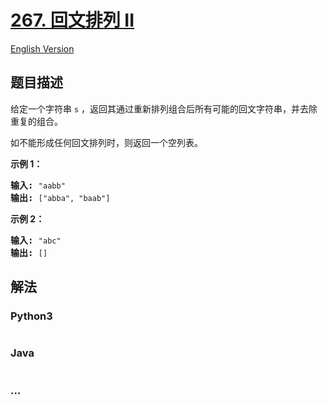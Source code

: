 # [267. 回文排列 II](https://leetcode-cn.com/problems/palindrome-permutation-ii)

[English Version](https://cdn.jsdelivr.net/gh/doocs/leetcode@main/solution/0200-0299/0267.Palindrome%20Permutation%20II/README_EN.md)

## 题目描述

<!-- 这里写题目描述 -->

<p>给定一个字符串 <code>s</code>&nbsp;，返回其通过重新排列组合后所有可能的回文字符串，并去除重复的组合。</p>

<p>如不能形成任何回文排列时，则返回一个空列表。</p>

<p><strong>示例 1：</strong></p>

<pre><strong>输入: </strong><code>&quot;aabb&quot;</code>
<strong>输出: </strong><code>[&quot;abba&quot;, &quot;baab&quot;]</code></pre>

<p><strong>示例 2：</strong></p>

<pre><strong>输入: </strong><code>&quot;abc&quot;</code>
<strong>输出: </strong><code>[]</code></pre>


## 解法

<!-- 这里可写通用的实现逻辑 -->

<!-- tabs:start -->

### **Python3**

<!-- 这里可写当前语言的特殊实现逻辑 -->

```python

```

### **Java**

<!-- 这里可写当前语言的特殊实现逻辑 -->

```java

```

### **...**

```

```

<!-- tabs:end -->
